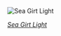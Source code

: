 
![Sea Girt Light](https://upload.wikimedia.org/wikipedia/commons/thumb/9/93/Sea_Girt_Lighthouse_October_2020.jpg/825px-Sea_Girt_Lighthouse_October_2020.jpg)

*[Sea Girt Light](https://wikipedia.org/wiki/File:Sea_Girt_Lighthouse_October_2020.jpg)*
